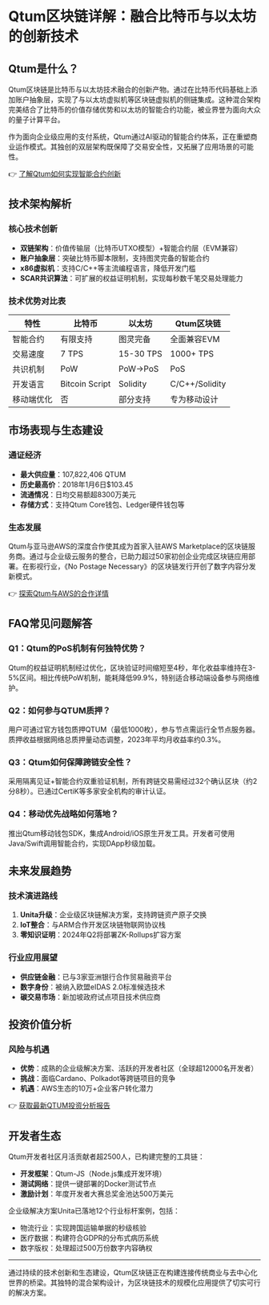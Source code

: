 # Qtum区块链详解：融合比特币与以太坊的创新技术

## Qtum是什么？

Qtum区块链是比特币与以太坊技术融合的创新产物。通过在比特币代码基础上添加账户抽象层，实现了与以太坊虚拟机等区块链虚拟机的侧链集成。这种混合架构完美结合了比特币的价值存储优势和以太坊的智能合约功能，被业界誉为面向大众的量子计算平台。

作为面向企业级应用的支付系统，Qtum通过AI驱动的智能合约体系，正在重塑商业运作模式。其独创的双层架构既保障了交易安全性，又拓展了应用场景的可能性。

👉 [了解Qtum如何实现智能合约创新](https://bit.ly/okx_welcome)

## 技术架构解析

### 核心技术创新
- **双链架构**：价值传输层（比特币UTXO模型）+智能合约层（EVM兼容）
- **账户抽象层**：突破比特币脚本限制，支持图灵完备的智能合约
- **x86虚拟机**：支持C/C++等主流编程语言，降低开发门槛
- **SCAR共识算法**：可扩展的权益证明机制，实现每秒数千笔交易处理能力

### 技术优势对比表

| 特性          | 比特币       | 以太坊       | Qtum区块链       |
|---------------|-------------|-------------|-----------------|
| 智能合约      | 有限支持    | 图灵完备    | 全面兼容EVM     |
| 交易速度      | 7 TPS       | 15-30 TPS   | 1000+ TPS       |
| 共识机制      | PoW         | PoW→PoS     | PoS             |
| 开发语言      | Bitcoin Script | Solidity  | C/C++/Solidity  |
| 移动端优化    | 否          | 部分支持    | 专为移动设计    |

## 市场表现与生态建设

### 通证经济
- **最大供应量**：107,822,406 QTUM
- **历史最高价**：2018年1月6日$103.45
- **流通情况**：日均交易额超8300万美元
- **存储方式**：支持Qtum Core钱包、Ledger硬件钱包等

### 生态发展
Qtum与亚马逊AWS的深度合作使其成为首家入驻AWS Marketplace的区块链服务商。通过与企业级云服务的整合，已助力超过50家初创企业完成区块链应用部署。在影视行业，《No Postage Necessary》的区块链发行开创了数字内容分发新模式。

👉 [探索Qtum与AWS的合作详情](https://bit.ly/okx_welcome)

## FAQ常见问题解答

### Q1：Qtum的PoS机制有何独特优势？
Qtum的权益证明机制经过优化，区块验证时间缩短至4秒，年化收益率维持在3-5%区间。相比传统PoW机制，能耗降低99.9%，特别适合移动端设备参与网络维护。

### Q2：如何参与QTUM质押？
用户可通过官方钱包质押QTUM（最低1000枚），参与节点需运行全节点服务器。质押收益根据网络总质押量动态调整，2023年平均月收益率约0.3%。

### Q3：Qtum如何保障跨链安全性？
采用隔离见证+智能合约双重验证机制，所有跨链交易需经过32个确认区块（约2分8秒）。已通过CertiK等多家安全机构的审计认证。

### Q4：移动优先战略如何落地？
推出Qtum移动钱包SDK，集成Android/iOS原生开发工具。开发者可使用Java/Swift调用智能合约，实现DApp秒级加载。

## 未来发展趋势

### 技术演进路线
1. **Unita升级**：企业级区块链解决方案，支持跨链资产原子交换
2. **IoT整合**：与ARM合作开发区块链物联网协议栈
3. **零知识证明**：2024年Q2将部署ZK-Rollups扩容方案

### 行业应用展望
- **供应链金融**：已与3家亚洲银行合作贸易融资平台
- **数字身份**：被纳入欧盟eIDAS 2.0标准候选技术
- **碳交易市场**：新加坡政府试点项目技术供应商

## 投资价值分析

### 风险与机遇
- **优势**：成熟的企业级解决方案、活跃的开发者社区（全球超12000名开发者）
- **挑战**：面临Cardano、Polkadot等跨链项目的竞争
- **机遇**：AWS生态的10万+企业客户转化潜力

👉 [获取最新QTUM投资分析报告](https://bit.ly/okx_welcome)

## 开发者生态

Qtum开发者社区月活贡献者超2500人，已构建完整的工具链：
- **开发框架**：Qtum-JS（Node.js集成开发环境）
- **测试网络**：提供一键部署的Docker测试节点
- **激励计划**：年度开发者大赛总奖金池达500万美元

企业级解决方案Unita已落地12个行业标杆案例，包括：
- 物流行业：实现跨国运输单据的秒级核验
- 医疗数据：构建符合GDPR的分布式病历系统
- 数字版权：处理超过500万份数字内容确权

---

通过持续的技术创新和生态建设，Qtum区块链正在构建连接传统商业与去中心化世界的桥梁。其独特的混合架构设计，为区块链技术的规模化应用提供了切实可行的解决方案。